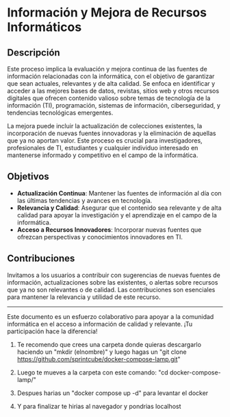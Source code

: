 # Información y Mejora de Recursos Informáticos

## Descripción

Este proceso implica la evaluación y mejora continua de las fuentes de información relacionadas con la informática, con el objetivo de garantizar que sean actuales, relevantes y de alta calidad. Se enfoca en identificar y acceder a las mejores bases de datos, revistas, sitios web y otros recursos digitales que ofrecen contenido valioso sobre temas de tecnología de la información (TI), programación, sistemas de información, ciberseguridad, y tendencias tecnológicas emergentes.

La mejora puede incluir la actualización de colecciones existentes, la incorporación de nuevas fuentes innovadoras y la eliminación de aquellas que ya no aportan valor. Este proceso es crucial para investigadores, profesionales de TI, estudiantes y cualquier individuo interesado en mantenerse informado y competitivo en el campo de la informática.

## Objetivos

- **Actualización Continua**: Mantener las fuentes de información al día con las últimas tendencias y avances en tecnología.
- **Relevancia y Calidad**: Asegurar que el contenido sea relevante y de alta calidad para apoyar la investigación y el aprendizaje en el campo de la informática.
- **Acceso a Recursos Innovadores**: Incorporar nuevas fuentes que ofrezcan perspectivas y conocimientos innovadores en TI.

## Contribuciones

Invitamos a los usuarios a contribuir con sugerencias de nuevas fuentes de información, actualizaciones sobre las existentes, o alertas sobre recursos que ya no son relevantes o de calidad. Las contribuciones son esenciales para mantener la relevancia y utilidad de este recurso.

---

Este documento es un esfuerzo colaborativo para apoyar a la comunidad informática en el acceso a información de calidad y relevante. ¡Tu participación hace la diferencia!

1. Te recomendo que crees una carpeta donde quieras descargarlo haciendo un "mkdir (elnombre)" y luego hagas un "git clone https://github.com/sprintcube/docker-compose-lamp.git" 

2. Luego te mueves a la carpeta con este comando: "cd docker-compose-lamp/"

3. Despues harias un "docker compose up -d" para levantar el docker

4. Y para finalizar te hirias al navegador y pondrias localhost
